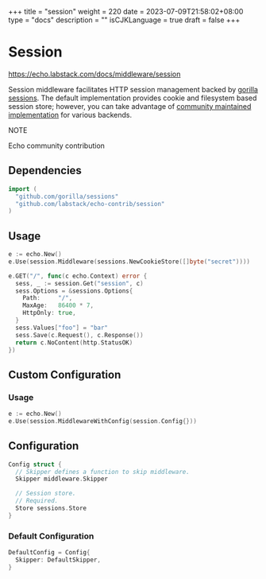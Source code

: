 +++
title = "session"
weight = 220
date = 2023-07-09T21:58:02+08:00
type = "docs"
description = ""
isCJKLanguage = true
draft = false
+++

# Session

https://echo.labstack.com/docs/middleware/session

Session middleware facilitates HTTP session management backed by [gorilla sessions](https://github.com/gorilla/sessions). The default implementation provides cookie and filesystem based session store; however, you can take advantage of [community maintained implementation](https://github.com/gorilla/sessions#store-implementations) for various backends.

NOTE

Echo community contribution

## Dependencies

```go
import (
  "github.com/gorilla/sessions"
  "github.com/labstack/echo-contrib/session"
)
```



## Usage

```go
e := echo.New()
e.Use(session.Middleware(sessions.NewCookieStore([]byte("secret"))))

e.GET("/", func(c echo.Context) error {
  sess, _ := session.Get("session", c)
  sess.Options = &sessions.Options{
    Path:     "/",
    MaxAge:   86400 * 7,
    HttpOnly: true,
  }
  sess.Values["foo"] = "bar"
  sess.Save(c.Request(), c.Response())
  return c.NoContent(http.StatusOK)
})
```



## Custom Configuration

### Usage

```go
e := echo.New()
e.Use(session.MiddlewareWithConfig(session.Config{}))
```



## Configuration

```go
Config struct {
  // Skipper defines a function to skip middleware.
  Skipper middleware.Skipper

  // Session store.
  // Required.
  Store sessions.Store
}
```



### Default Configuration

```go
DefaultConfig = Config{
  Skipper: DefaultSkipper,
}
```